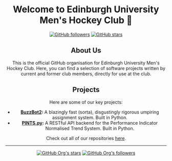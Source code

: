 <div align="center">

# Welcome to Edinburgh University Men's Hockey Club 👋

[![GitHub followers](https://img.shields.io/github/followers/EUMHC?label=Follow&style=social)](https://github.com/EUMHC)
[![GitHub stars](https://img.shields.io/github/stars/EUMHC?label=Stars&style=social)](https://github.com/EUMHC)

## About Us

This is the official GitHub organisation for Edinburgh University Men's Hockey Club. Here, you can find a selection of software projects written by current and former club members, directly for use at the club.

## Projects

Here are some of our key projects:

- **[BuzzBot2](https://github.com/EUMHC/bb2):** A blazingly fast (sorta), disgustingly rigorous umpiring assignment system. Built in Python.
- **[PINTS.py](https://github.com/EUMHC/pints.py):** A RESTful API backend for the Performance Indicator Normalised Trend System. Built in Python.

Check out all of our repositories [here](https://github.com/EUMHC?tab=repositories).

---

[![GitHub Org's stars](https://img.shields.io/github/stars/EUMHC?style=social)](https://github.com/EUMHC)
[![GitHub Org's followers](https://img.shields.io/github/followers/EUMHC?style=social)](https://github.com/EUMHC)
</div>
